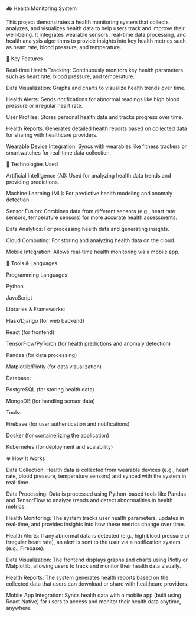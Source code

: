 🚑 Health Monitoring System

This project demonstrates a health monitoring system that collects, analyzes, and visualizes health data to help users track and improve their well-being. It integrates wearable sensors, real-time data processing, and health analysis algorithms to provide insights into key health metrics such as heart rate, blood pressure, and temperature.

🔑 Key Features

Real-time Health Tracking: Continuously monitors key health parameters such as heart rate, blood pressure, and temperature.

Data Visualization: Graphs and charts to visualize health trends over time.

Health Alerts: Sends notifications for abnormal readings like high blood pressure or irregular heart rate.

User Profiles: Stores personal health data and tracks progress over time.

Health Reports: Generates detailed health reports based on collected data for sharing with healthcare providers.

Wearable Device Integration: Syncs with wearables like fitness trackers or smartwatches for real-time data collection.

🧠 Technologies Used

Artificial Intelligence (AI): Used for analyzing health data trends and providing predictions.

Machine Learning (ML): For predictive health modeling and anomaly detection.

Sensor Fusion: Combines data from different sensors (e.g., heart rate sensors, temperature sensors) for more accurate health assessments.

Data Analytics: For processing health data and generating insights.

Cloud Computing: For storing and analyzing health data on the cloud.

Mobile Integration: Allows real-time health monitoring via a mobile app.

🧰 Tools & Languages

Programming Languages:

Python

JavaScript

Libraries & Frameworks:

Flask/Django (for web backend)

React (for frontend)

TensorFlow/PyTorch (for health predictions and anomaly detection)

Pandas (for data processing)

Matplotlib/Plotly (for data visualization)

Database:

PostgreSQL (for storing health data)

MongoDB (for handling sensor data)

Tools:

Firebase (for user authentication and notifications)

Docker (for containerizing the application)

Kubernetes (for deployment and scalability)

⚙️ How It Works

Data Collection:
Health data is collected from wearable devices (e.g., heart rate, blood pressure, temperature sensors) and synced with the system in real-time.

Data Processing:
Data is processed using Python-based tools like Pandas and TensorFlow to analyze trends and detect abnormalities in health metrics.

Health Monitoring:
The system tracks user health parameters, updates in real-time, and provides insights into how these metrics change over time.

Health Alerts:
If any abnormal data is detected (e.g., high blood pressure or irregular heart rate), an alert is sent to the user via a notification system (e.g., Firebase).

Data Visualization:
The frontend displays graphs and charts using Plotly or Matplotlib, allowing users to track and monitor their health data visually.

Health Reports:
The system generates health reports based on the collected data that users can download or share with healthcare providers.

Mobile App Integration:
Syncs health data with a mobile app (built using React Native) for users to access and monitor their health data anytime, anywhere.

